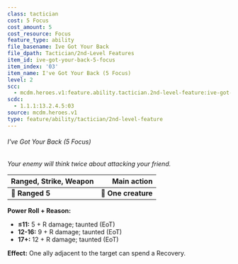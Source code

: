 ```yaml
---
class: tactician
cost: 5 Focus
cost_amount: 5
cost_resource: Focus
feature_type: ability
file_basename: Ive Got Your Back
file_dpath: Tactician/2nd-Level Features
item_id: ive-got-your-back-5-focus
item_index: '03'
item_name: I've Got Your Back (5 Focus)
level: 2
scc:
  - mcdm.heroes.v1:feature.ability.tactician.2nd-level-feature:ive-got-your-back-5-focus
scdc:
  - 1.1.1:13.2.4.5:03
source: mcdm.heroes.v1
type: feature/ability/tactician/2nd-level-feature
---
```


###### I've Got Your Back (5 Focus)

*Your enemy will think twice about attacking your friend.*

| **Ranged, Strike, Weapon** |     **Main action** |
| -------------------------- | ------------------: |
| **📏 Ranged 5**            | **🎯 One creature** |

**Power Roll + Reason:**

- **≤11:** 5 + R damage; taunted (EoT)
- **12-16:** 9 + R damage; taunted (EoT)
- **17+:** 12 + R damage; taunted (EoT)

**Effect:** One ally adjacent to the target can spend a Recovery.
